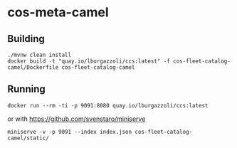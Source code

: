 # cos-meta-camel

## Building
```
./mvnw clean install
docker build -t "quay.io/lburgazzoli/ccs:latest" -f cos-fleet-catalog-camel/Dockerfile cos-fleet-catalog-camel
```

## Running
```
docker run --rm -ti -p 9091:8080 quay.io/lburgazzoli/ccs:latest 
```

or with https://github.com/svenstaro/miniserve

```
miniserve -v -p 9091 --index index.json cos-fleet-catalog-camel/static/
```
